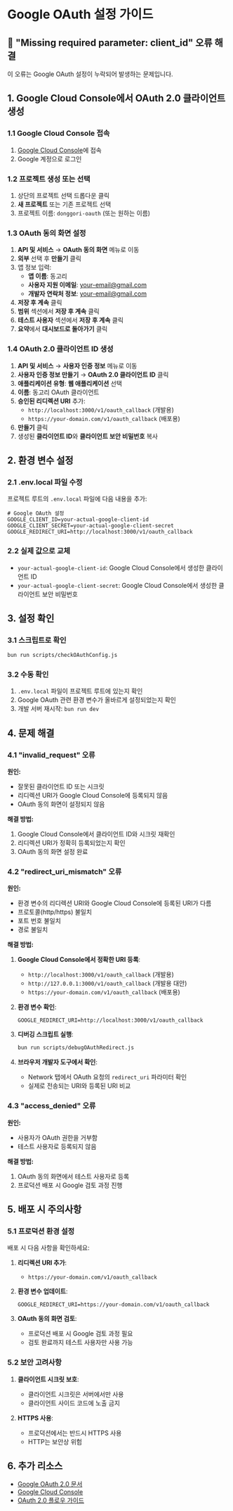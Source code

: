 # Google OAuth 설정 가이드

## 🚨 "Missing required parameter: client_id" 오류 해결

이 오류는 Google OAuth 설정이 누락되어 발생하는 문제입니다.

## 1. Google Cloud Console에서 OAuth 2.0 클라이언트 생성

### 1.1 Google Cloud Console 접속
1. [Google Cloud Console](https://console.cloud.google.com/)에 접속
2. Google 계정으로 로그인

### 1.2 프로젝트 생성 또는 선택
1. 상단의 프로젝트 선택 드롭다운 클릭
2. **새 프로젝트** 또는 기존 프로젝트 선택
3. 프로젝트 이름: `donggori-oauth` (또는 원하는 이름)

### 1.3 OAuth 동의 화면 설정
1. **API 및 서비스** → **OAuth 동의 화면** 메뉴로 이동
2. **외부** 선택 후 **만들기** 클릭
3. 앱 정보 입력:
   - **앱 이름**: 동고리
   - **사용자 지원 이메일**: your-email@gmail.com
   - **개발자 연락처 정보**: your-email@gmail.com
4. **저장 후 계속** 클릭
5. **범위** 섹션에서 **저장 후 계속** 클릭
6. **테스트 사용자** 섹션에서 **저장 후 계속** 클릭
7. **요약**에서 **대시보드로 돌아가기** 클릭

### 1.4 OAuth 2.0 클라이언트 ID 생성
1. **API 및 서비스** → **사용자 인증 정보** 메뉴로 이동
2. **사용자 인증 정보 만들기** → **OAuth 2.0 클라이언트 ID** 클릭
3. **애플리케이션 유형**: **웹 애플리케이션** 선택
4. **이름**: 동고리 OAuth 클라이언트
5. **승인된 리디렉션 URI** 추가:
   - `http://localhost:3000/v1/oauth_callback` (개발용)
   - `https://your-domain.com/v1/oauth_callback` (배포용)
6. **만들기** 클릭
7. 생성된 **클라이언트 ID**와 **클라이언트 보안 비밀번호** 복사

## 2. 환경 변수 설정

### 2.1 .env.local 파일 수정
프로젝트 루트의 `.env.local` 파일에 다음 내용을 추가:

```env
# Google OAuth 설정
GOOGLE_CLIENT_ID=your-actual-google-client-id
GOOGLE_CLIENT_SECRET=your-actual-google-client-secret
GOOGLE_REDIRECT_URI=http://localhost:3000/v1/oauth_callback
```

### 2.2 실제 값으로 교체
- `your-actual-google-client-id`: Google Cloud Console에서 생성한 클라이언트 ID
- `your-actual-google-client-secret`: Google Cloud Console에서 생성한 클라이언트 보안 비밀번호

## 3. 설정 확인

### 3.1 스크립트로 확인
```bash
bun run scripts/checkOAuthConfig.js
```

### 3.2 수동 확인
1. `.env.local` 파일이 프로젝트 루트에 있는지 확인
2. Google OAuth 관련 환경 변수가 올바르게 설정되었는지 확인
3. 개발 서버 재시작: `bun run dev`

## 4. 문제 해결

### 4.1 "invalid_request" 오류
**원인:**
- 잘못된 클라이언트 ID 또는 시크릿
- 리디렉션 URI가 Google Cloud Console에 등록되지 않음
- OAuth 동의 화면이 설정되지 않음

**해결 방법:**
1. Google Cloud Console에서 클라이언트 ID와 시크릿 재확인
2. 리디렉션 URI가 정확히 등록되었는지 확인
3. OAuth 동의 화면 설정 완료

### 4.2 "redirect_uri_mismatch" 오류
**원인:**
- 환경 변수의 리디렉션 URI와 Google Cloud Console에 등록된 URI가 다름
- 프로토콜(http/https) 불일치
- 포트 번호 불일치
- 경로 불일치

**해결 방법:**
1. **Google Cloud Console에서 정확한 URI 등록**:
   - `http://localhost:3000/v1/oauth_callback` (개발용)
   - `http://127.0.0.1:3000/v1/oauth_callback` (개발용 대안)
   - `https://your-domain.com/v1/oauth_callback` (배포용)

2. **환경 변수 확인**:
   ```env
   GOOGLE_REDIRECT_URI=http://localhost:3000/v1/oauth_callback
   ```

3. **디버깅 스크립트 실행**:
   ```bash
   bun run scripts/debugOAuthRedirect.js
   ```

4. **브라우저 개발자 도구에서 확인**:
   - Network 탭에서 OAuth 요청의 `redirect_uri` 파라미터 확인
   - 실제로 전송되는 URI와 등록된 URI 비교

### 4.3 "access_denied" 오류
**원인:**
- 사용자가 OAuth 권한을 거부함
- 테스트 사용자로 등록되지 않음

**해결 방법:**
1. OAuth 동의 화면에서 테스트 사용자로 등록
2. 프로덕션 배포 시 Google 검토 과정 진행

## 5. 배포 시 주의사항

### 5.1 프로덕션 환경 설정
배포 시 다음 사항을 확인하세요:

1. **리디렉션 URI 추가**:
   - `https://your-domain.com/v1/oauth_callback`

2. **환경 변수 업데이트**:
   ```env
   GOOGLE_REDIRECT_URI=https://your-domain.com/v1/oauth_callback
   ```

3. **OAuth 동의 화면 검토**:
   - 프로덕션 배포 시 Google 검토 과정 필요
   - 검토 완료까지 테스트 사용자만 사용 가능

### 5.2 보안 고려사항
1. **클라이언트 시크릿 보호**:
   - 클라이언트 시크릿은 서버에서만 사용
   - 클라이언트 사이드 코드에 노출 금지

2. **HTTPS 사용**:
   - 프로덕션에서는 반드시 HTTPS 사용
   - HTTP는 보안상 위험

## 6. 추가 리소스

- [Google OAuth 2.0 문서](https://developers.google.com/identity/protocols/oauth2)
- [Google Cloud Console](https://console.cloud.google.com/)
- [OAuth 2.0 플로우 가이드](https://developers.google.com/identity/protocols/oauth2/web-server)
